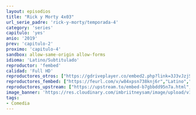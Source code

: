 ```yaml
---
layout: episodios
title: "Rick y Morty 4x03"
url_serie_padre: 'rick-y-morty/temporada-4'
category: 'series'
capitulo: 'yes'
anio: '2019'
prev: 'capitulo-2'
proximo: 'capitulo-4'
sandbox: allow-same-origin allow-forms
idioma: 'Latino/Subtitulado'
reproductor: 'fembed'
calidad: 'Full HD'
reproductores_otros: ["https://gdriveplayer.co/embed2.php?link=3J3vJzjSWdlEizyfIwejWAEKJ%252B1xSpr244ZxkWSJZxMsCteZeb8tQyxhh0D%252Bk4bPlx8fdA3dNjPyQFiVnoFJWlk0XbQUqMbhfqRu6OoduBrBLR1u7RXhSx9OQn9VYxm%252BoXA3%252FavOZvzL7YmUL0Y21m9GWl6Tl0Yy5Kg25TvvALS%252BkNpSZGEIZI1PlOs9Tq3DTu0%252BiZ8XmqkJVekOddph0V","Latino","https://mstream.space/722v0v7ct8i6","Latino","https://api.cuevana3.io/stream/index.php?file=ek5lbm9xYWNrS0xYMTZLa2xNbkdvY3ZTb3BtZng4TGp6ZFpobGFMUGtOelcwcUZmbWRIVzRkakVuS0JnbEplcG1KUnNZSlRTMGViVTBxZGdsdEhPb3BpeWVtbUEwNjI0MjdLTllLRFNsWmJheEorYmw5R2wyTmZIbUd4a2w1bWxtSnhuYUd1YW9PUFQxcWVScDl2UjJLSFdtS1NjeHc9PQ","Subtitulado","https://player.openloadpremium.com/player.php?id=NTM0","Subtitulado"]
reproductores_fembed: ["https://feurl.com/v/w84xpsn738knj6r","Latino","https://feurl.com/v/24qz3s2qg2k3n84","Subtitulado","https://feurl.com/v/zg8zlbj2p55k5g1","Latino","https://feurl.com/v/pyx4dum0d5-4kx8","Subtitulado"]
reproductores_upstream: ["https://upstream.to/embed-b7gbbdd95n7a.html","Subtitulado"]
image_banner: 'https://res.cloudinary.com/imbriitneysam/image/upload/v1555883952/rick-banner-3-min.jpg'
tags:
- Comedia
---
```

